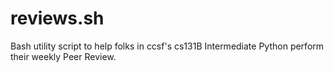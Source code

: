 # reviews.sh
Bash utility script to help folks in ccsf's cs131B Intermediate Python perform their weekly Peer Review.
